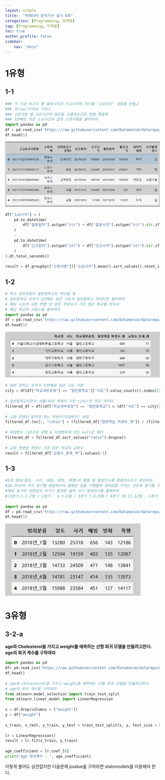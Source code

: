 ```yaml
---
layout: single
title:  "빅데이터 분석기사 실기 6회"
categories: [Programming, 자격증]
tag: [Programming, 자격증]
toc: true
author_profile: false
sidebar:
    nav: "docs"
---
```


# 1유형

## 1-1

```python
### 각 구급 보고서 별 출동시각과 신고시각의 차이를 ‘소요시간’ 컬럼을 만들고 
### 초(sec)단위로 구하고 
### 소방서명 별 소요시간의 평균을 오름차순으로 정렬 했을때 
### 3번째로 작은 소요시간의 값과 소방서명을 출력하라
import pandas as pd
df = pd.read_csv('https://raw.githubusercontent.com/Datamanim/datarepo/main/krdatacertificate/e6_p1_1.csv')
df.head(5)
```



![image-20241127221042115](../images/2024-11-27-빅분기6회/image-20241127221042115.png)

```python
df["소요시각"] = (
	pd.to_datetime(
    	df["출동일자"].astype("str") + df["출동시각"].astype("str").str.zfill(6)
    )
	-
    pd.to_datetime(
    	df["신고일자"].astype("str") + df["신고시각"].astype("str").str.zfill(6)	
    )
).dt.total_seconds()

result = df.groupby(["소방서명"])["소요시각"].mean().sort_values().reset_index().iloc[2].values
```



## 1-2

```python
# 학교 세부유형이 일반중학교인 학교들 중 
# 일반중학교 숫자가 2번째로 많은 시도의 일반중학교 데이터만 필터하여
# 해당 시도의 교원 한명 당 맡은 학생수가 가장 많은 학교를 찾아서
# 해당 학교의 교원수를 출력하라
import pandas as pd
df = pd.read_csv('https://raw.githubusercontent.com/Datamanim/datarepo/main/krdatacertificate/e6_p1_2.csv')
df.head(5)
```

![image-20241127222355226](../images/2024-11-27-빅분기6회/image-20241127222355226.png)

```python
# 일반 중학교 숫자가 두번째로 많은 시도 구함
city = df[df["학교세부유형"] == "일반중학교"]["시도"].value_counts().index[1]

# 일반중학교이면서 서울(바로 위에서 구한 city)인 학교 데이터
filtered_df = df[(df["학교세부유형"] == "일반중학교") & (df["시도"] == city)].reset_index(drop = True)

# 교원 한명당 맡아야 하는 학생수(파생변수) 생성
filtered_df.loc[:, "ratio"] = (filtered_df["일반학급_학생수_계"]) / (filtered_df["교원수_총계_계"])

# 파생변수 기준으로 정렬 & 파생변수에 있는 null값 제거
filtered_df = filtered_df.sort_values("ratio").dropna()

# 교원 한명당 학생수 가장 많은 학교의 교원수
result = filtered_df["교원수_총계_계"].values[-1]
```



## 1-3

```python
#5대 범죄(절도, 사기, 배임, 방화, 폭행)의 월별 총 발생건수를 총범죄수라고 표현하자. 
#18,19년의 각각 분기별 총범죄수의 월평균 값을 구했을때 최대값을 가지는 년도와 분기를 구하고 
#해당 분기의 최댓값의 사기가 발생한 월의 사기 발생건수를 출력하라
#(1분기:1,2,3월 / 2분기 : 4,5,6월 / 3분기 7,8,9월 / 4분기 10,11,12월 , 1분기 월평균 : 1,2,3월의 총범죄수 평균)

import pandas as pd
df = pd.read_csv('https://raw.githubusercontent.com/Datamanim/datarepo/main/krdatacertificate/e6_p1_3.csv')
df.head(5)
```

![image-20241127224707871](../images/2024-11-27-빅분기6회/image-20241127224707871.png)

# 3유형

## 3-2-a

**age와 Cholesterol을 가지고 weight를 예측하는 선형 회귀 모델을 만들려고한다. age의 회귀 계수를 구하여라**

```python
import pandas as pd 
df= pd.read_csv('https://raw.githubusercontent.com/Datamanim/datarepo/main/adp/28/p7.csv')
df.head()

# age와 Cholesterol을 가지고 weight를 예측하는 선형 회귀 모델을 만들려고한다. 
# age의 회귀 계수를 구하여라
from sklearn.model_selection import train_test_split
from sklearn.linear_model import LinearRegression

x = df.drop(columns = ["weight"])
y = df["weight"]

x_train, x_test, y_train, y_test = train_test_split(x, y, test_size = 0.2)

lr = LinearRegression()
result = lr.fit(x_train, y_train)

age_coefficient = lr.coef_[0]
print("age 회귀계수 : ", age_coefficient)
```

이렇게 풀어도 상관없지만 다음문제 pvalue를 구하라면 statsmodels를 이용해야 한다.
